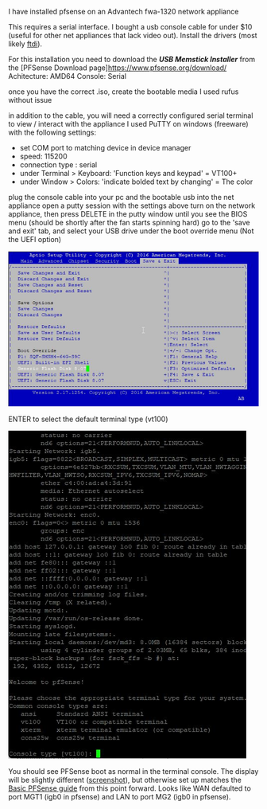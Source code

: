 I have installed pfsense on an Advantech fwa-1320 network appliance

This requires a serial interface. I bought a usb console cable for under $10 (useful for other net appliances that lack video out). Install the drivers (most likely [ftdi](https://ftdichip.com/drivers/)). 

For this installation you need to download the ***USB Memstick Installer*** from the [PFSense Download page]https://www.pfsense.org/download/  
Achitecture: AMD64
Console: Serial

once you have the correct .iso, create the bootable media
I used rufus without issue

in addition to the cable, you will need a correctly configured serial terminal to view / interact with the appliance
I used PuTTY on windows  (freeware) with the following settings:
- set COM port to matching device in device manager
- speed: 115200
- connection type : serial 
- under Terminal > Keyboard: 'Function keys and keypad' =  VT100+
- under Window > Colors: 'indicate bolded text by changing' = The color

plug the console cable into your pc and the bootable usb into the net appliance
open a putty session with the settings above
turn on the network appliance, then press DELETE in the putty window until you see the BIOS menu (should be shortly after the fan starts spinning hard)
go to the 'save and exit' tab, and select your USB drive under the boot override menu (Not the UEFI option)

![](https://github.com/mynah22/Homelab-Guides/raw/main/screenshots/advantechBios.jpg)

ENTER to select the default terminal type (vt100) 

![](https://github.com/mynah22/Homelab-Guides/raw/main/screenshots/cmdPfsense0.jpg)


You should see PFSense boot as normal in the terminal console. The display will be slightly different ([screenshot](https://github.com/mynah22/Homelab-Guides/raw/main/screenshots/cmdPfsense1.jpg)), but otherwise set up matches the [Basic PFSense guide](pfsenseBasic.md) from this point forward. Looks like WAN defaulted to port MGT1 (igb0 in pfsense) and LAN to port MG2 (igb0 in pfsense). 